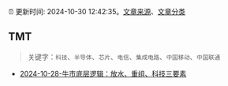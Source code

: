 :alarm_clock: 更新时间: 2024-10-30 12:42:35。[文章来源](/README.md)、[文章分类](/TAGS.md)

## TMT


> 关键字：`科技`、`半导体`、`芯片`、`电信`、`集成电路`、`中国移动`、`中国联通`



- [2024-10-28-牛市底层逻辑：放水、重组、科技三要素](https://xueqiu.com/8673785171/309860185) 
